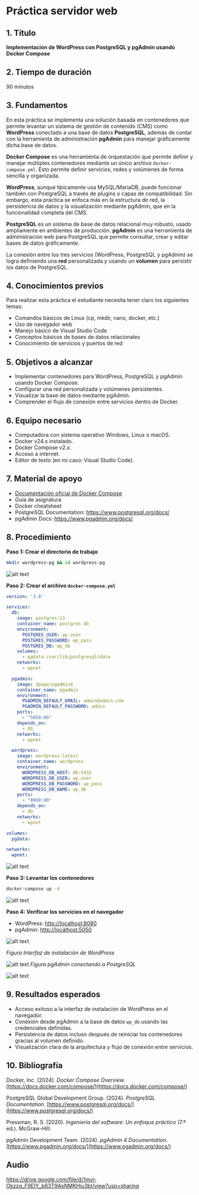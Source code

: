 # Práctica servidor web

## 1. Título  
**Implementación de WordPress con PostgreSQL y pgAdmin usando Docker Compose**

## 2. Tiempo de duración  
90 minutos

## 3. Fundamentos

En esta práctica se implementa una solución basada en contenedores que permite levantar un sistema de gestión de contenido (CMS) como **WordPress** conectado a una base de datos **PostgreSQL**, además de contar con la herramienta de administración **pgAdmin** para manejar gráficamente dicha base de datos.

**Docker Compose** es una herramienta de orquestación que permite definir y manejar múltiples contenedores mediante un único archivo `docker-compose.yml`. Esto permite definir servicios, redes y volúmenes de forma sencilla y organizada.

**WordPress**, aunque típicamente usa MySQL/MariaDB, puede funcionar también con PostgreSQL a través de plugins o capas de compatibilidad. Sin embargo, esta práctica se enfoca más en la estructura de red, la persistencia de datos y la visualización mediante pgAdmin, que en la funcionalidad completa del CMS.

**PostgreSQL** es un sistema de base de datos relacional muy robusto, usado ampliamente en ambientes de producción. **pgAdmin** es una herramienta de administración web para PostgreSQL que permite consultar, crear y editar bases de datos gráficamente.

La conexión entre los tres servicios (WordPress, PostgreSQL y pgAdmin) se logra definiendo una **red** personalizada y usando un **volumen** para persistir los datos de PostgreSQL.


## 4. Conocimientos previos

Para realizar esta práctica el estudiante necesita tener claro los siguientes temas:

- Comandos básicos de Linux (cp, mkdir, nano, docker, etc.)
- Uso de navegador web
- Manejo básico de Visual Studio Code
- Conceptos básicos de bases de datos relacionales
- Conocimiento de servicios y puertos de red

## 5. Objetivos a alcanzar

- Implementar contenedores para WordPress, PostgreSQL y pgAdmin usando Docker Compose.
- Configurar una red personalizada y volúmenes persistentes.
- Visualizar la base de datos mediante pgAdmin.
- Comprender el flujo de conexión entre servicios dentro de Docker.

## 6. Equipo necesario

- Computadora con sistema operativo Windows, Linux o macOS.
- Docker v24.x instalado.
- Docker Compose v2.x.
- Acceso a internet.
- Editor de texto (en mi caso: Visual Studio Code).

## 7. Material de apoyo

- [Documentación oficial de Docker Compose](https://docs.docker.com/compose/)
- Guía de asignatura
- Docker cheatsheet
- PostgreSQL Documentation: https://www.postgresql.org/docs/
- pgAdmin Docs: https://www.pgadmin.org/docs/

## 8. Procedimiento

**Paso 1: Crear el directorio de trabajo**

```bash
mkdir wordpress-pg && cd wordpress-pg
````

![alt text](imgs6/image1.png)

**Paso 2: Crear el archivo `docker-compose.yml`**

```yaml
version: '3.8'

services:
  db:
    image: postgres:13
    container_name: postgres-db
    environment:
      POSTGRES_USER: wp_user
      POSTGRES_PASSWORD: wp_pass
      POSTGRES_DB: wp_db
    volumes:
      - pgdata:/var/lib/postgresql/data
    networks:
      - wpnet

  pgadmin:
    image: dpage/pgadmin4
    container_name: pgadmin
    environment:
      PGADMIN_DEFAULT_EMAIL: admin@admin.com
      PGADMIN_DEFAULT_PASSWORD: admin
    ports:
      - "5050:80"
    depends_on:
      - db
    networks:
      - wpnet

  wordpress:
    image: wordpress:latest
    container_name: wordpress
    environment:
      WORDPRESS_DB_HOST: db:5432
      WORDPRESS_DB_USER: wp_user
      WORDPRESS_DB_PASSWORD: wp_pass
      WORDPRESS_DB_NAME: wp_db
    ports:
      - "8080:80"
    depends_on:
      - db
    networks:
      - wpnet

volumes:
  pgdata:

networks:
  wpnet:
```

![alt text](imgs6/image2.png)


**Paso 3: Levantar los contenedores**

```bash
docker-compose up -d
```

![alt text](imgs6/image3.png)


**Paso 4: Verificar los servicios en el navegador**

* WordPress: [http://localhost:8080](http://localhost:8080)
* pgAdmin: [http://localhost:5050](http://localhost:5050)

![alt text](imgs6/image5.png)

*Figura  Interfaz de instalación de WordPress*

![alt text](imgs6/image4.png)
*Figura  pgAdmin conectando a PostgreSQL*


![alt text](imgs6/image6.png)


## 9. Resultados esperados

* Acceso exitoso a la interfaz de instalación de WordPress en el navegador.
* Conexión desde pgAdmin a la base de datos `wp_db` usando las credenciales definidas.
* Persistencia de datos incluso después de reiniciar los contenedores gracias al volumen definido.
* Visualización clara de la arquitectura y flujo de conexión entre servicios.

## 10. Bibliografía

Docker, Inc. (2024). *Docker Compose Overview*. [https://docs.docker.com/compose/](https://docs.docker.com/compose/)

PostgreSQL Global Development Group. (2024). *PostgreSQL Documentation*. [https://www.postgresql.org/docs/](https://www.postgresql.org/docs/)

Pressman, R. S. (2020). *Ingeniería del software: Un enfoque práctico* (7.ª ed.). McGraw-Hill.

pgAdmin Development Team. (2024). *pgAdmin 4 Documentation*. [https://www.pgadmin.org/docs/](https://www.pgadmin.org/docs/)


## Audio
https://drive.google.com/file/d/1mvl-Okzzq_F9EIY_b63T9AsNMKHiu3bI/view?usp=sharing
